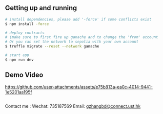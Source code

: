 ## Getting up and running

```bash
# install dependencies, please add '-force' if some conflicts exist 
$ npm install -force

# deploy contracts
# (make sure to first fire up ganache and to change the 'from' account in 'truffle.js').
# Or you can set the network to sepolia with your own account
$ truffle migrate --reset --network ganache

# start app
$ npm run dev
```

## Demo Video


https://github.com/user-attachments/assets/e75b813a-ea0c-4014-9441-1e5201aa195f



##
Contact me : Wechat: 735187569
             Email: gzhangbd@connect.ust.hk

